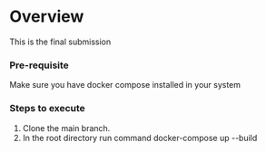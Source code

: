 # Overview

This is the final submission

### Pre-requisite

Make sure you have docker compose installed in your system

### Steps to execute

1. Clone the main branch.
2. In the root directory run command docker-compose up --build